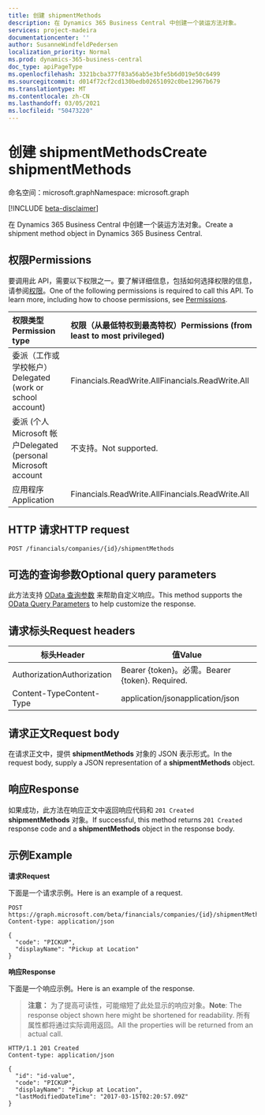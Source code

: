 ```yaml
---
title: 创建 shipmentMethods
description: 在 Dynamics 365 Business Central 中创建一个装运方法对象。
services: project-madeira
documentationcenter: ''
author: SusanneWindfeldPedersen
localization_priority: Normal
ms.prod: dynamics-365-business-central
doc_type: apiPageType
ms.openlocfilehash: 3321bcba377f83a56ab5e3bfe5b6d019e50c6499
ms.sourcegitcommit: d014f72cf2cd130bedb02651092c0be12967b679
ms.translationtype: MT
ms.contentlocale: zh-CN
ms.lasthandoff: 03/05/2021
ms.locfileid: "50473220"
---
```

# <a name="create-shipmentmethods"></a><span data-ttu-id="89260-103">创建 shipmentMethods</span><span class="sxs-lookup"><span data-stu-id="89260-103">Create shipmentMethods</span></span>

<span data-ttu-id="89260-104">命名空间：microsoft.graph</span><span class="sxs-lookup"><span data-stu-id="89260-104">Namespace: microsoft.graph</span></span>

[!INCLUDE [beta-disclaimer](../../includes/beta-disclaimer.md)]

<span data-ttu-id="89260-105">在 Dynamics 365 Business Central 中创建一个装运方法对象。</span><span class="sxs-lookup"><span data-stu-id="89260-105">Create a shipment method object in Dynamics 365 Business Central.</span></span>

## <a name="permissions"></a><span data-ttu-id="89260-106">权限</span><span class="sxs-lookup"><span data-stu-id="89260-106">Permissions</span></span>
<span data-ttu-id="89260-p101">要调用此 API，需要以下权限之一。要了解详细信息，包括如何选择权限的信息，请参阅[权限](/graph/permissions-reference)。</span><span class="sxs-lookup"><span data-stu-id="89260-p101">One of the following permissions is required to call this API. To learn more, including how to choose permissions, see [Permissions](/graph/permissions-reference).</span></span>

|<span data-ttu-id="89260-109">权限类型</span><span class="sxs-lookup"><span data-stu-id="89260-109">Permission type</span></span> |<span data-ttu-id="89260-110">权限（从最低特权到最高特权）</span><span class="sxs-lookup"><span data-stu-id="89260-110">Permissions (from least to most privileged)</span></span>|
|:---------------|:------------------------------------------|
|<span data-ttu-id="89260-111">委派（工作或学校帐户）</span><span class="sxs-lookup"><span data-stu-id="89260-111">Delegated (work or school account)</span></span>|<span data-ttu-id="89260-112">Financials.ReadWrite.All</span><span class="sxs-lookup"><span data-stu-id="89260-112">Financials.ReadWrite.All</span></span> |
|<span data-ttu-id="89260-113">委派 (个人 Microsoft 帐户</span><span class="sxs-lookup"><span data-stu-id="89260-113">Delegated (personal Microsoft account</span></span>|<span data-ttu-id="89260-114">不支持。</span><span class="sxs-lookup"><span data-stu-id="89260-114">Not supported.</span></span>|
|<span data-ttu-id="89260-115">应用程序</span><span class="sxs-lookup"><span data-stu-id="89260-115">Application</span></span>|<span data-ttu-id="89260-116">Financials.ReadWrite.All</span><span class="sxs-lookup"><span data-stu-id="89260-116">Financials.ReadWrite.All</span></span>|

## <a name="http-request"></a><span data-ttu-id="89260-117">HTTP 请求</span><span class="sxs-lookup"><span data-stu-id="89260-117">HTTP request</span></span>
```http
POST /financials/companies/{id}/shipmentMethods
```

## <a name="optional-query-parameters"></a><span data-ttu-id="89260-118">可选的查询参数</span><span class="sxs-lookup"><span data-stu-id="89260-118">Optional query parameters</span></span>
<span data-ttu-id="89260-119">此方法支持 [OData 查询参数](/graph/query-parameters) 来帮助自定义响应。</span><span class="sxs-lookup"><span data-stu-id="89260-119">This method supports the [OData Query Parameters](/graph/query-parameters) to help customize the response.</span></span>

## <a name="request-headers"></a><span data-ttu-id="89260-120">请求标头</span><span class="sxs-lookup"><span data-stu-id="89260-120">Request headers</span></span>

|<span data-ttu-id="89260-121">标头</span><span class="sxs-lookup"><span data-stu-id="89260-121">Header</span></span>         |<span data-ttu-id="89260-122">值</span><span class="sxs-lookup"><span data-stu-id="89260-122">Value</span></span>                     |
|---------------|--------------------------|
|<span data-ttu-id="89260-123">Authorization</span><span class="sxs-lookup"><span data-stu-id="89260-123">Authorization</span></span>  |<span data-ttu-id="89260-p102">Bearer {token}。必需。</span><span class="sxs-lookup"><span data-stu-id="89260-p102">Bearer {token}. Required.</span></span> |
|<span data-ttu-id="89260-126">Content-Type</span><span class="sxs-lookup"><span data-stu-id="89260-126">Content-Type</span></span>   |<span data-ttu-id="89260-127">application/json</span><span class="sxs-lookup"><span data-stu-id="89260-127">application/json</span></span>          |

## <a name="request-body"></a><span data-ttu-id="89260-128">请求正文</span><span class="sxs-lookup"><span data-stu-id="89260-128">Request body</span></span>
<span data-ttu-id="89260-129">在请求正文中，提供 **shipmentMethods** 对象的 JSON 表示形式。</span><span class="sxs-lookup"><span data-stu-id="89260-129">In the request body, supply a JSON representation of a **shipmentMethods** object.</span></span>

## <a name="response"></a><span data-ttu-id="89260-130">响应</span><span class="sxs-lookup"><span data-stu-id="89260-130">Response</span></span>
<span data-ttu-id="89260-131">如果成功，此方法在响应正文中返回响应代码和 ```201 Created``` **shipmentMethods** 对象。</span><span class="sxs-lookup"><span data-stu-id="89260-131">If successful, this method returns ```201 Created``` response code and a **shipmentMethods** object in the response body.</span></span>

## <a name="example"></a><span data-ttu-id="89260-132">示例</span><span class="sxs-lookup"><span data-stu-id="89260-132">Example</span></span>

<span data-ttu-id="89260-133">**请求**</span><span class="sxs-lookup"><span data-stu-id="89260-133">**Request**</span></span>

<span data-ttu-id="89260-134">下面是一个请求示例。</span><span class="sxs-lookup"><span data-stu-id="89260-134">Here is an example of a request.</span></span>

```http
POST https://graph.microsoft.com/beta/financials/companies/{id}/shipmentMethods
Content-type: application/json

{
  "code": "PICKUP",
  "displayName": "Pickup at Location"  
}
```

<span data-ttu-id="89260-135">**响应**</span><span class="sxs-lookup"><span data-stu-id="89260-135">**Response**</span></span>

<span data-ttu-id="89260-136">下面是一个响应示例。</span><span class="sxs-lookup"><span data-stu-id="89260-136">Here is an example of the response.</span></span> 

> <span data-ttu-id="89260-137">**注意：** 为了提高可读性，可能缩短了此处显示的响应对象。</span><span class="sxs-lookup"><span data-stu-id="89260-137">**Note**: The response object shown here might be shortened for readability.</span></span> <span data-ttu-id="89260-138">所有属性都将通过实际调用返回。</span><span class="sxs-lookup"><span data-stu-id="89260-138">All the properties will be returned from an actual call.</span></span>

```http
HTTP/1.1 201 Created
Content-type: application/json

{
  "id": "id-value",
  "code": "PICKUP",
  "displayName": "Pickup at Location",
  "lastModifiedDateTime": "2017-03-15T02:20:57.09Z"
}

```


